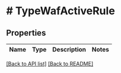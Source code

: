 # # TypeWafActiveRule

## Properties

Name | Type | Description | Notes
------------ | ------------- | ------------- | -------------


[[Back to API list]](../../README.md#endpoints) [[Back to README]](../../README.md)
